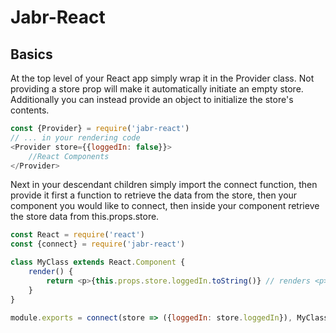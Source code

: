 # Jabr-React
## Basics
At the top level of your React app simply wrap it in the Provider class. Not providing a store prop will make it automatically initiate an empty store. Additionally you can instead provide an object to initialize the store's contents.
```js
const {Provider} = require('jabr-react')
// ... in your rendering code
<Provider store={{loggedIn: false}}>
    //React Components
</Provider>
```

Next in your descendant children simply import the connect function, then provide it first a function to retrieve the data from the store, then your component you would like to connect, then inside your component retrieve the store data from this.props.store.
```js
const React = require('react')
const {connect} = require('jabr-react')

class MyClass extends React.Component {
    render() {
        return <p>{this.props.store.loggedIn.toString()} // renders <p>false</p>
    }
}

module.exports = connect(store => ({loggedIn: store.loggedIn}), MyClass)
```

